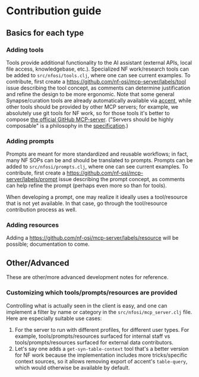 # Contribution guide

## Basics for each type

### Adding tools

Tools provide additional functionality to the AI assistant (external APIs, local file access, knowledgebase, etc.).
Specialized NF work/research tools can be added to `src/nfosi/tools.clj`, where one can see current examples. 
To contribute, first create a https://github.com/nf-osi/mcp-server/labels/tool issue describing the tool concept, as comments can determine justification and refine the design to be more ergonomic. 
Note that some general Synapse/curation tools are already automatically available via [accent](https://github.com/anngvu/accent), while other tools should be provided by other MCP servers; 
for example, we absolutely use git tools for NF work, so for those tools it's better to compose [the official GitHub MCP-server](https://github.com/github/github-mcp-server). 
("Servers should be highly composable" is a philosophy in the [specification](https://modelcontextprotocol.io/specification/2025-03-26/architecture).)

### Adding prompts

Prompts are meant for more standardized and reusable workflows; in fact, many NF SOPs can be and should be translated to prompts. 
Prompts can be added to `src/nfosi/prompts.clj`, where one can see current examples. 
To contribute, first create a https://github.com/nf-osi/mcp-server/labels/prompt issue describing the prompt concept, as comments can help refine the prompt (perhaps even more so than for tools).

When developing a prompt, one may realize it ideally uses a tool/resource that is not yet available. In that case, go through the tool/resource contribution process as well.

### Adding resources

Adding a https://github.com/nf-osi/mcp-server/labels/resource will be possible; documentation to come.

## Other/Advanced

These are other/more advanced development notes for reference.

### Customizing which tools/prompts/resources are provided 

Controlling what is actually seen in the client is easy, and one can implement a filter by name or category in the `src/nfosi/mcp_server.clj` file. Here are especially suitable use cases:
  1. For the server to run with different profiles, for different user types. For example, tools/prompts/resources surfaced for internal staff vs tools/prompts/resources surfaced for external data contributors.
  2. Let's say one adds a `get-syn-table-context` tool that's a better version for NF work because the implementation includes more tricks/specific context sources, so it allows removing export of accent's `table-query`, which would otherwise be available by default.


